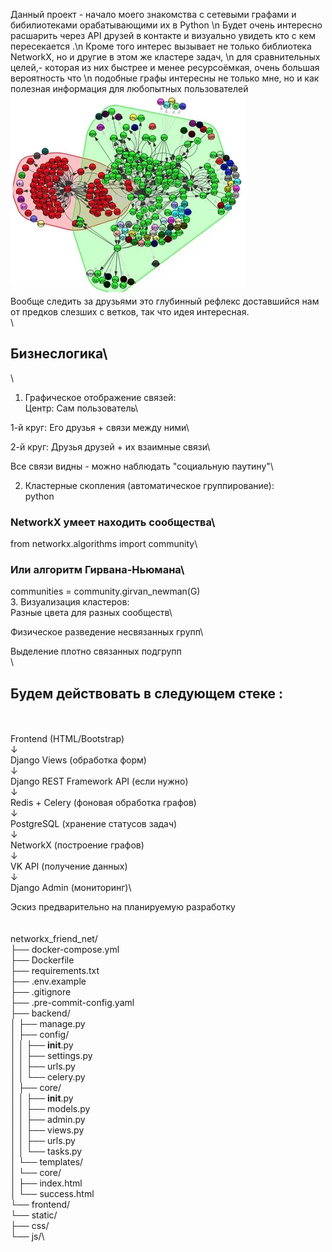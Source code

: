 


Данный проект - начало моего знакомства с сетевыми графами и бибилиотеками орабатывающими их в Python \n
Будет очень интересно расшарить через API друзей в контакте и визуально увидеть кто с кем пересекается .\n 
Кроме того интерес вызывает не только библиотека NetworkX, но и другие в этом же кластере задач, \n
для сравнительных целей,- которая из них быстрее и менее ресурсоёмкая, очень большая вероятность что \n
подобные графы интересны не только мне, но и как полезная информация для любопытных пользователей
![i.jpeg](image_pictures%2Fi.jpeg) \
 Вообще следить за друзьями это глубинный рефлекс доставшийся нам от предков слезших с ветков, так что идея интересная.\
\
## Бизнеслогика\
\
1. Графическое отображение связей:\
Центр: Сам пользователь\

1-й круг: Его друзья + связи между ними\

2-й круг: Друзья друзей + их взаимные связи\

Все связи видны - можно наблюдать "социальную паутину"\

2. Кластерные скопления (автоматическое группирование):\
python
### NetworkX умеет находить сообщества\
from networkx.algorithms import community\

### Или алгоритм Гирвана-Ньюмана\
communities = community.girvan_newman(G)\
3. Визуализация кластеров:\
Разные цвета для разных сообществ\

Физическое разведение несвязанных групп\

Выделение плотно связанных подгрупп\
\
## Будем действовать в следующем стеке :
\
\
Frontend (HTML/Bootstrap) \
    ↓\
Django Views (обработка форм)\
    ↓\
Django REST Framework API (если нужно)\
    ↓\
Redis + Celery (фоновая обработка графов)\
    ↓\
PostgreSQL (хранение статусов задач)\
    ↓\
NetworkX (построение графов)\
    ↓\
VK API (получение данных)\
    ↓\
Django Admin (мониторинг)\

Эскиз предварительно на планируемую разработку\
\
\
networkx_friend_net/ \
├── docker-compose.yml\
├── Dockerfile\
├── requirements.txt\
├── .env.example\
├── .gitignore\
├── .pre-commit-config.yaml\
├── backend/\
│   ├── manage.py\
│   ├── config/\
│   │   ├── __init__.py\
│   │   ├── settings.py\
│   │   ├── urls.py\
│   │   └── celery.py\
│   ├── core/\
│   │   ├── __init__.py\
│   │   ├── models.py\
│   │   ├── admin.py\
│   │   ├── views.py\
│   │   ├── urls.py\
│   │   └── tasks.py\
│   └── templates/\
│       └── core/\
│           ├── index.html\
│           └── success.html\
└── frontend/\
    └── static/\
        ├── css/\
        └── js/\ 
